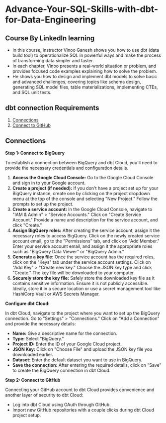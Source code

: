 
# Advance-Your-SQL-Skills-with-dbt-for-Data-Engineering

## Course By LinkedIn learning

- In this course, instructor Vinoo Ganesh shows you how to use dbt (data build tool) to operationalize SQL in powerful ways and make the process of transforming data simpler and faster.
- In each chapter, Vinoo presents a real-world situation or problem, and provides focused code examples explaining how to solve the problem.
- He shows you how to design and implement dbt models to solve basic and advanced challenges, covering topics like schema design, generating SQL model files, table materializations, implementing CTEs, and SQL unit tests. 

## dbt connection Requirements 

1. [Connections](#connections)
2. [Connect to GitHub](#connect-to-github)

## Connections

**Step 1: Connect to BigQuery**

To establish a connection between BigQuery and dbt Cloud, you'll need to provide the necessary credentials and configuration details.

1. **Access the Google Cloud Console:** Go to the Google Cloud Console and sign in to your Google account.
2. **Create a project (if needed):** If you don't have a project set up for your BigQuery instance, create one by clicking on the project dropdown menu at the top of the console and selecting "New Project." Follow the prompts to set up the project.
3. **Create a service account:** In the Google Cloud Console, navigate to "IAM & Admin" > "Service Accounts." Click on "Create Service Account." Provide a name and description for the service account, and click "Create."
4. **Assign BigQuery roles:** After creating the service account, assign it the necessary roles to access BigQuery. Click on the newly created service account email, go to the "Permissions" tab, and click on "Add Member." Enter your service account email, and assign it the appropriate roles such as "BigQuery Data Viewer" or "BigQuery Admin."
5. **Generate a key file:** Once the service account has the required roles, click on the "Keys" tab under the service account settings. Click on "Add Key" > "Create new key." Choose the JSON key type and click "Create." The key file will be downloaded to your computer.
6. **Securely store the key file:** Safely store the downloaded key file as it contains sensitive information. Ensure it is not publicly accessible. Ideally, store it in a secure location or use a secret management tool like HashiCorp Vault or AWS Secrets Manager.

**Configure dbt Cloud:**

In dbt Cloud, navigate to the project where you want to set up the BigQuery connection. Go to "Settings" > "Connections." Click on "Add a Connection" and provide the necessary details:

* **Name:** Give a descriptive name for the connection.
* **Type:** Select "BigQuery."
* **Project ID:** Enter the ID of your Google Cloud project.
* **JSON Key:** Click on "Choose File" and upload the JSON key file you downloaded earlier.
* **Dataset:** Enter the default dataset you want to use in BigQuery.
* **Save the connection:** After entering the required details, click on "Save" to create the BigQuery connection in dbt Cloud.

**Step 2: Connect to GitHub**

Connecting your GitHub account to dbt Cloud provides convenience and another layer of security to dbt Cloud:

* Log into dbt Cloud using OAuth through GitHub.
* Import new GitHub repositories with a couple clicks during dbt Cloud project setup.
